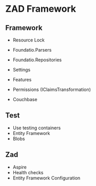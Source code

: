 ﻿# ZAD Framework

## Framework

- Resource Lock
- Foundatio.Parsers
- Foundatio.Repositories

- Settings
- Features
- Permissions (IClaimsTransformation)
- Couchbase

## Test 
  - Use testing containers
  - Entity Framework
  - Blobs

## Zad

- Aspire
- Health checks
- Entity Framework Configuration